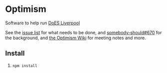 # Optimism

Software to help run [DoES Liverpool](https://doesliverpool.com)

See the [issue list](https://github.com/DoESLiverpool/optimism/issues) for what needs to be done, and [somebody-should#670](https://github.com/DoESLiverpool/somebody-should/issues/670) for the background, and [the Optimism Wiki](https://github.com/DoESLiverpool/optimism/wiki) for meeting notes and more.

## Install

 1. `npm install`


